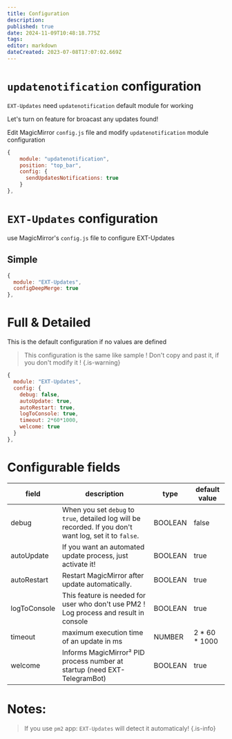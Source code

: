```yaml
---
title: Configuration
description: 
published: true
date: 2024-11-09T10:48:18.775Z
tags: 
editor: markdown
dateCreated: 2023-07-08T17:07:02.669Z
---
```


# `updatenotification` configuration
`EXT-Updates` need `updatenotification` default module for working

Let's turn on feature for broacast any updates found!

Edit MagicMirror `config.js` file and modify `updatenotification` module configuration

```js
{
	module: "updatenotification",
	position: "top_bar",
	config: {
	  sendUpdatesNotifications: true
	}
},
```

# `EXT-Updates` configuration
use MagicMirror's `config.js` file to configure EXT-Updates

## Simple
```js
{
  module: "EXT-Updates",
  configDeepMerge: true
},
```

# Full & Detailed

This is the default configuration if no values are defined

> This configuration is the same like sample !
> Don't copy and past it, if you don't modify it !
{.is-warning}


```js
{
  module: "EXT-Updates",
  config: {
    debug: false,
    autoUpdate: true,
    autoRestart: true,
    logToConsole: true,
    timeout: 2*60*1000,
    welcome: true
  }
},
```

# Configurable fields

|field | description | type | default value
|---|---|---|---
|debug | When you set `debug` to `true`, detailed log will be recorded. If you don't want log, set it to `false`. | BOOLEAN | false
|autoUpdate | If you want an automated update process, just activate it! | BOOLEAN | true
|autoRestart | Restart MagicMirror after update automatically. | BOOLEAN | true
|logToConsole | This feature is needed for user who don't use PM2 ! Log process and result in console| BOOLEAN | true
|timeout | maximum execution time of an update in ms | NUMBER | 2 * 60 * 1000
|welcome | Informs MagicMirror² PID process number at startup (need EXT-TelegramBot) | BOOLEAN | true |

# Notes:
> If you use `pm2` app: `EXT-Updates` will detect it automaticaly!
{.is-info}
